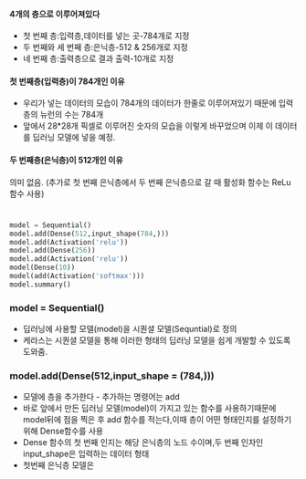 #### 4개의 층으로 이루어져있다
- 첫 번째 층:입력층,데이터를 넣는 곳-784개로 지정
- 두 번째와 세 번째 층:은닉층-512 & 256개로 지정
- 네 번째 층:출력층으로 결과 출력-10개로 지정



#### 첫 번째층(입력층)이 784개인 이유
- 우리가 넣는 데이터의 모습이 784개의 데이터가 한줄로 이루어져있기 때문에 입력층의 뉴런의 수는 784개
- 앞에서 28\*28개 픽셀로 이루어진 숫자의 모습을 이렇게 바꾸었으며 이제 이 데이터를 딥러닝 모델에 넣을 예정. 
#### 두 번째층(은닉층)이 512개인 이유
의미 없음.
(추가로 첫 번째 은닉층에서 두 번째 은닉층으로 갈 때 활성화 함수는 ReLu함수 사용)
# <span></span>

```python
model = Sequential()
model.add(Dense(512,input_shape(784,)))
model.add(Activation('relu'))
model.add(Dense(256))
model.add(Activation('relu'))
model(Dense(10))
model(add(Activation('softmax')))
model.summary()
```
### model = Sequential()
- 딥러닝에 사용할 모델(model)을 시퀀셜 모델(Sequntial)로 정의
- 케라스는 시퀀셜 모델을 통해 이러한 형태의 딥러닝 모델을 쉽게 개발할 수 있도록 도와줌.
### model.add(Dense(512,input_shape = (784,)))
- 모델에 층을 추가한다 - 추가하는 명령어는 add
- 바로 앞에서 만든 딥러닝 모델(model)이 가지고 있는 함수를 사용하기때문에 model뒤에 점을 찍은 후 add 함수를 적는다,이때 층이 어떤 형태인지를 설정하기 위해 Dense함수를 사용
- Dense 함수의 첫 번째 인지는 해당 은닉층의 노드 수이며,두 번째 인자인 input_shape은 입력하는 데이터 형태
- 첫번째 은닉층 모델은 

